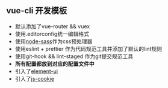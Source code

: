 ## vue-cli 开发模板

+ 默认添加了vue-router && vuex
+ 使用.editorconfig统一编辑格式
+ 使用[node-sass](https://lost-dream.github.io/blog/2017/10/20/使用SASS/)作为css预处理器
+ 使用eslint + prettier 作为代码规范工具并添加了默认的lint规则
+ 使用git-hook && lint-staged 作为git提交规范工具
+ **所有配置都放到对应的配置文件中**
+ 引入了[element-ui](https://element.eleme.cn/#/zh-CN/component/layout)
+ 引入了[js-cookie](https://www.npmjs.com/package/js-cookie)
